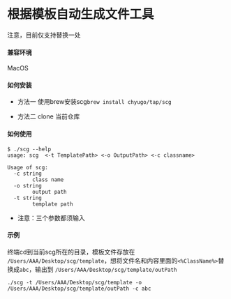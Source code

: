 # 根据模板自动生成文件工具

注意，目前仅支持替换一处

#### 兼容环境

MacOS

#### 如何安装

- 方法一 使用brew安装scg`brew install chyugo/tap/scg`

- 方法二 clone 当前仓库

#### 如何使用

```
$ ./scg --help
usage: scg  <-t TemplatePath> <-o OutputPath> <-c classname>

Usage of scg:
  -c string
    	class name  
  -o string
    	output path
  -t string
    	template path
```

- 注意：三个参数都须输入

#### 示例

终端cd到当前scg所在的目录，模板文件存放在 `/Users/AAA/Desktop/scg/template`，想将文件名和内容里面的`<%ClassName%>`替换成`abc`，输出到 `/Users/AAA/Desktop/scg/template/outPath`



`./scg -t /Users/AAA/Desktop/scg/template -o /Users/AAA/Desktop/scg/template/outPath -c abc`
